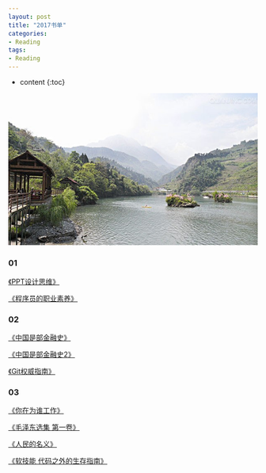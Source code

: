 ```yaml
---
layout: post
title: "2017书单"
categories: 
- Reading
tags:
- Reading
---
```


* content
{:toc}

![未来](/css/pics/2017-book-list.jpg)

### 01
[《PPT设计思维》](https://book.douban.com/subject/26904512/)

[《程序员的职业素养》](https://book.douban.com/subject/11614538/)

### 02
[《中国是部金融史》](https://book.douban.com/subject/21331443/)

[《中国是部金融史2》](https://book.douban.com/subject/25840005/)

[《Git权威指南》](https://book.douban.com/subject/6526452/)

### 03
[《你在为谁工作》](https://book.douban.com/subject/1201621/)

[《毛泽东选集 第一卷》](https://book.douban.com/subject/1139360/)

[《人民的名义》](https://book.douban.com/subject/26952485/)

[《软技能 代码之外的生存指南》](https://book.douban.com/subject/26835090/)
